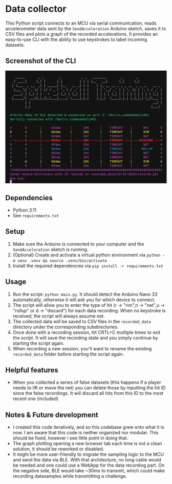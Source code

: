# Data collector

This Python script connects to an MCU via serial communication, reads accelerometer data sent by the `SendAcceleration` Arduino sketch, saves it to CSV files and plots a graph of the recorded accelerations. It provides an easy-to-use CLI with the ability to use keystrokes to label incoming datasets.

## Screenshot of the CLI

![CLI](screenshot/data_collector_CLI.png)

## Dependencies

- Python 3.11
- See `requirements.txt`

## Setup

1.  Make sure the Arduino is connected to your computer and the `SendAcceleration` sketch is running.
2.  (Optional) Create and activate a virtual python environment via `python -m venv .venv && source .venv/bin/activate`
3.  Install the required dependencies via `pip install -r requirements.txt`

## Usage

1.  Run the script: `python main.py`. It should detect the Arduino Nano 33 automatically, otherwise it will ask you for which device to connect.
2.  The script will allow you to enter the type of hit (r → "rim",n → "net",u → "rollup" or d → "discard") for each data recording. When no keystroke is received, the script will always assume net.
3.  The collected data will be saved to CSV files in the `recorded_data` directory under the corresponding subdirectories.
4.  Once done with a recording session, hit CRTL+C multiple times to exit the script. It will save the recording state and you simply continue by starting the script again.
5.  When recording a new session, you'll want to rename the existing `recorded_data` folder before starting the script again.

## Helpful features

- When you collected a series of false datasets (this happens if a player needs to lift or move the net) you can delete those by inputting the hit ID since the false recordings. It will discard all hits from this ID to the most recent one (included)

## Notes & Future development

- I created this code iteratively, and so this codebase grew onto what it is now. I am aware that this code is neither organized nor modular. This should be fixed, however i see little point in doing that.
- The graph plotting opening a new browser tab each time is not a clean solution, it should be reworked or disabled.
- It might be more user-friendly to migrate the sampling logic to the MCU and send the data via BLE. With that architecture, no long cable would be needed and one could use a WebApp for the data recording part. On the negative side, BLE would take ~30ms to transmit, which could make recording datasamples while transmitting a challenge.
